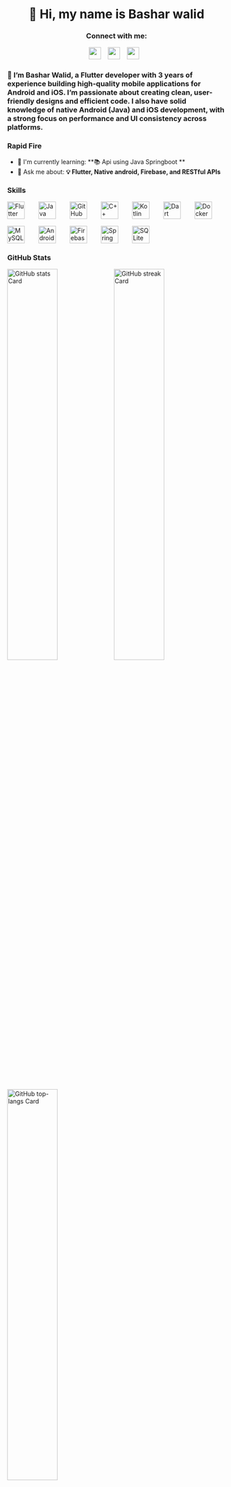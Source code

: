 

<div id="toc">
  <ul align="center" style="list-style: none">
    <summary>
      <h1>
        👋 Hi, my name is Bashar walid
      </h1>
    </summary>
  </ul>
</div>

**<h3 align="center">Connect with me:</h3>** 
<p align="center"><a href="https://www.linkedin.com/in/https://www.linkedin.com/in/bashar-walid-82a538283/" target="_blank"><img src="https://img.shields.io/badge/LinkedIn-0077B5?style=for-the-badge&logo=linkedin&logoColor=white" height="28" style="margin-right: 12px"></a> <a href="basharwalid2002@gmail.com" target="_blank"><img src="https://img.shields.io/badge/Gmail-D14836?style=for-the-badge&logo=gmail&logoColor=white" height="28" style="margin-right: 12px"></a> <a href="https://www.instagram.com/fr.bashar" target="_blank"><img src="https://img.shields.io/badge/Instagram-E4405F?style=for-the-badge&logo=instagram&logoColor=white" height="28" style="margin-right: 12px"></a></p>

 **<h3 align="left">🚀 I’m Bashar Walid, a Flutter developer with 3 years of experience building high-quality mobile applications for Android and iOS. I’m passionate about creating clean, user-friendly designs and efficient code. I also have solid knowledge of native Android (Java) and iOS development, with a strong focus on performance and UI consistency across platforms.</h3>**

**<h3 align="left">Rapid Fire</h3>**

- 🌱 I'm currently learning: **📚 Api using Java Springboot **
- 💬 Ask me about: **💡 Flutter, Native android, Firebase, and RESTful APIs**

 **<h3 align="left">Skills</h3>**

<div style="display: flex; flex-wrap: wrap; gap: 16px; justify-content: left;"><img src="https://cdn.jsdelivr.net/gh/devicons/devicon/icons/flutter/flutter-original.svg" height="40" alt="Flutter" style="margin-right: 16px"> <img src="https://cdn.jsdelivr.net/gh/devicons/devicon/icons/java/java-original.svg" height="40" alt="Java" style="margin-right: 16px"> <img src="https://cdn.jsdelivr.net/gh/devicons/devicon/icons/github/github-original.svg" height="40" alt="GitHub" style="margin-right: 16px"> <img src="https://cdn.jsdelivr.net/gh/devicons/devicon/icons/cplusplus/cplusplus-original.svg" height="40" alt="C++" style="margin-right: 16px"> <img src="https://cdn.jsdelivr.net/gh/devicons/devicon/icons/kotlin/kotlin-original.svg" height="40" alt="Kotlin" style="margin-right: 16px"> <img src="https://cdn.jsdelivr.net/gh/devicons/devicon@latest/icons/dart/dart-original.svg" height="40" alt="Dart" style="margin-right: 16px"> <img src="https://cdn.jsdelivr.net/gh/devicons/devicon@latest/icons/docker/docker-original-wordmark.svg" height="40" alt="Docker" style="margin-right: 16px"> <img src="https://cdn.jsdelivr.net/gh/devicons/devicon@latest/icons/mysql/mysql-original-wordmark.svg" height="40" alt="MySQL" style="margin-right: 16px"> <img src="https://cdn.jsdelivr.net/gh/devicons/devicon/icons/android/android-original.svg" height="40" alt="Android" style="margin-right: 16px"> <img src="https://cdn.jsdelivr.net/gh/devicons/devicon/icons/firebase/firebase-plain.svg" height="40" alt="Firebase" style="margin-right: 16px"> <img src="https://cdn.jsdelivr.net/gh/devicons/devicon@latest/icons/spring/spring-original-wordmark.svg" height="40" alt="Spring" style="margin-right: 16px"> <img src="https://cdn.jsdelivr.net/gh/devicons/devicon/icons/sqlite/sqlite-original.svg" height="40" alt="SQLite" style="margin-right: 16px"></div>

 **<h3 align="left">GitHub Stats</h3>**

<p align="left">
  <img width="48%" src="https://github-readme-stats.vercel.app/api?username=basharwalid&theme=react&hide_title=false&hide_rank=false&show_icons=false&include_all_commits=false&count_private=true&line_height=23" alt="GitHub stats Card" />
  <img width="48%" src="https://streak-stats.demolab.com/?user=basharwalid&theme=react&hide_border=false&date_format=M+j%5B%2C+Y%5D&mode=daily&hide_total_contributions=false&hide_current_streak=false&hide_longest_streak=false&card_height=200" alt="GitHub streak Card" />
</p>

<p align="left">
  <img width="48%" src="https://github-readme-stats.vercel.app/api/top-langs?username=basharwalid&theme=react&hide_title=false&layout=compact&langs_count=6&hide_progress=false&card_width=400" alt="GitHub top-langs Card" />
</p>

